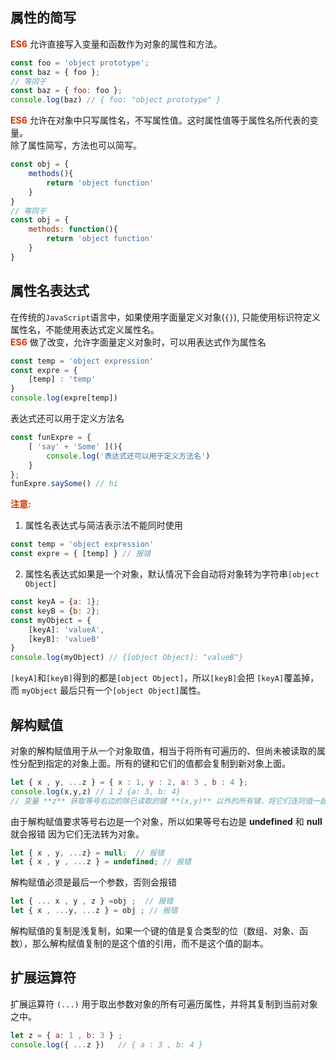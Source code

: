 ## 属性的简写
**<font color="#d63200">ES6</font>** 允许直接写入变量和函数作为对象的属性和方法。                              
```JavaScript
const foo = 'object prototype'; 
const baz = { foo };
// 等同于
const baz = { foo: foo };
console.log(baz) // { foo: "object prototype" }  
``` 
**<font color="#d63200">ES6</font>** 允许在对象中只写属性名，不写属性值。这时属性值等于属性名所代表的变量。                                       
除了属性简写，方法也可以简写。
```JavaScript
const obj = {
    methods(){
        return 'object function'
    }
}
// 等同于
const obj = {
    methods: function(){
        return 'object function'
    }
}
```
## 属性名表达式
在传统的```JavaScript```语言中，如果使用字面量定义对象(```{}```), 只能使用标识符定义属性名，不能使用表达式定义属性名。                 
**<font color="#d63200">ES6</font>** 做了改变，允许字面量定义对象时，可以用表达式作为属性名 
```JavaScript
const temp = 'object expression'
const expre = {
    [temp] : 'temp'
}
console.log(expre[temp])
```
表达式还可以用于定义方法名
```JavaScript
const funExpre = { 
    [ 'say' + 'Some' ](){ 
        console.log('表达式还可以用于定义方法名')
    }
}; 
funExpre.saySome() // hi
```
**<font color="#d63200">注意: </font>**
1. 属性名表达式与简洁表示法不能同时使用
```JavaScript
const temp = 'object expression'
const expre = { [temp] } // 报错
```
2. 属性名表达式如果是一个对象，默认情况下会自动将对象转为字符串```[object Object]```
```JavaScript
const keyA = {a: 1}; 
const keyB = {b: 2}; 
const myObject = { 
    [keyA]: 'valueA', 
    [keyB]: 'valueB'
}
console.log(myObject) // {[object Object]: "valueB"}
```
```[keyA]```和```[keyB]```得到的都是```[object Object]```，所以```[keyB]```会把 ```[keyA]```覆盖掉，而 ```myObject``` 最后只有一个```[object Object]```属性。              
## 解构赋值
对象的解构赋值用于从一个对象取值，相当于将所有可遍历的、但尚未被读取的属性分配到指定的对象上面。所有的键和它们的值都会复制到新对象上面。
```JavaScript
let { x , y, ...z } = { x : 1, y : 2, a: 3 , b : 4 };
console.log(x,y,z) // 1 2 {a: 3, b: 4}
// 变量 **z** 获取等号右边的除已读取的键 **(x,y)** 以外的所有键，将它们连同值一起复制过来。
```
由于解构赋值要求等号右边是一个对象，所以如果等号右边是 **undefined** 和 **null** 就会报错 因为它们无法转为对象。
```JavaScript
let { x , y, ...z} = null;  // 报错
let { x , y , ...z } = undefined; // 报错
```
解构赋值必须是最后一个参数，否则会报错
```JavaScript
let { ... x , y , z } =obj ;  // 报错
let { x , ...y, ...z } = obj ; // 报错
```
解构赋值的复制是浅复制，如果一个键的值是复合类型的位（数组、对象、函数），那么解构赋值复制的是这个值的引用，而不是这个值的副本。
## 扩展运算符
扩展运算符 ```(...)``` 用于取出参数对象的所有可遍历属性，并将其复制到当前对象之中。
```JavaScript
let z = { a: 1 , b: 3 } ; 
console.log({ ...z })   // { a : 3 , b: 4 }
```
        